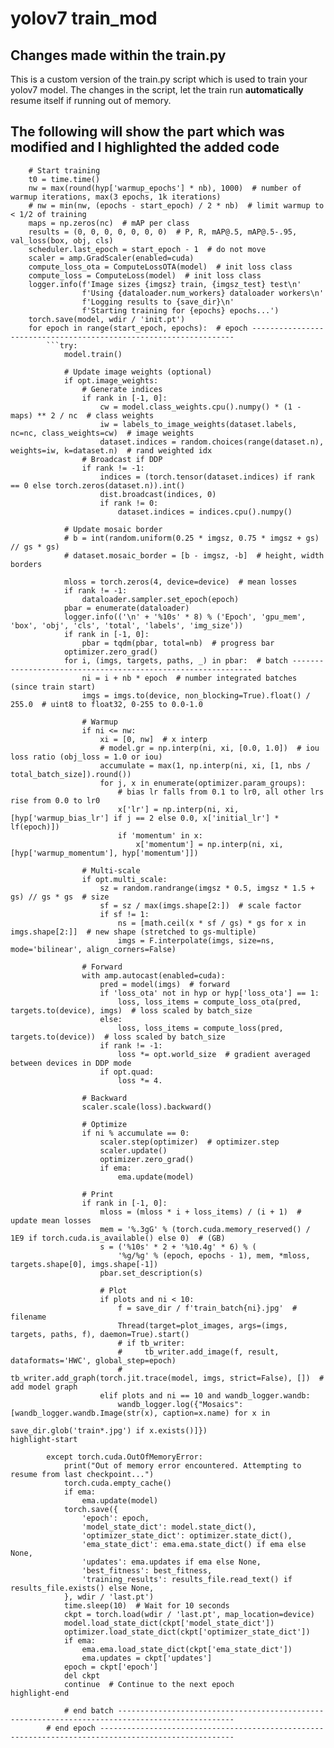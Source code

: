 # yolov7 train_mod

## Changes made within the train.py
This is a custom version of the train.py script which is used to train your yolov7 model. 
The changes in the script, let the train run **automatically** resume itself if running out of memory.


## The following will show the part which was modified and I highlighted the added code

```
    # Start training
    t0 = time.time()
    nw = max(round(hyp['warmup_epochs'] * nb), 1000)  # number of warmup iterations, max(3 epochs, 1k iterations)
    # nw = min(nw, (epochs - start_epoch) / 2 * nb)  # limit warmup to < 1/2 of training
    maps = np.zeros(nc)  # mAP per class
    results = (0, 0, 0, 0, 0, 0, 0)  # P, R, mAP@.5, mAP@.5-.95, val_loss(box, obj, cls)
    scheduler.last_epoch = start_epoch - 1  # do not move
    scaler = amp.GradScaler(enabled=cuda)
    compute_loss_ota = ComputeLossOTA(model)  # init loss class
    compute_loss = ComputeLoss(model)  # init loss class
    logger.info(f'Image sizes {imgsz} train, {imgsz_test} test\n'
                f'Using {dataloader.num_workers} dataloader workers\n'
                f'Logging results to {save_dir}\n'
                f'Starting training for {epochs} epochs...')
    torch.save(model, wdir / 'init.pt')
    for epoch in range(start_epoch, epochs):  # epoch ------------------------------------------------------------------
        ```try:
            model.train()

            # Update image weights (optional)
            if opt.image_weights:
                # Generate indices
                if rank in [-1, 0]:
                    cw = model.class_weights.cpu().numpy() * (1 - maps) ** 2 / nc  # class weights
                    iw = labels_to_image_weights(dataset.labels, nc=nc, class_weights=cw)  # image weights
                    dataset.indices = random.choices(range(dataset.n), weights=iw, k=dataset.n)  # rand weighted idx
                # Broadcast if DDP
                if rank != -1:
                    indices = (torch.tensor(dataset.indices) if rank == 0 else torch.zeros(dataset.n)).int()
                    dist.broadcast(indices, 0)
                    if rank != 0:
                        dataset.indices = indices.cpu().numpy()      

            # Update mosaic border
            # b = int(random.uniform(0.25 * imgsz, 0.75 * imgsz + gs) // gs * gs)
            # dataset.mosaic_border = [b - imgsz, -b]  # height, width borders

            mloss = torch.zeros(4, device=device)  # mean losses
            if rank != -1:
                dataloader.sampler.set_epoch(epoch)
            pbar = enumerate(dataloader)
            logger.info(('\n' + '%10s' * 8) % ('Epoch', 'gpu_mem', 'box', 'obj', 'cls', 'total', 'labels', 'img_size'))
            if rank in [-1, 0]:
                pbar = tqdm(pbar, total=nb)  # progress bar
            optimizer.zero_grad()
            for i, (imgs, targets, paths, _) in pbar:  # batch -------------------------------------------------------------
                ni = i + nb * epoch  # number integrated batches (since train start)
                imgs = imgs.to(device, non_blocking=True).float() / 255.0  # uint8 to float32, 0-255 to 0.0-1.0

                # Warmup
                if ni <= nw:
                    xi = [0, nw]  # x interp
                    # model.gr = np.interp(ni, xi, [0.0, 1.0])  # iou loss ratio (obj_loss = 1.0 or iou)
                    accumulate = max(1, np.interp(ni, xi, [1, nbs / total_batch_size]).round())
                    for j, x in enumerate(optimizer.param_groups):
                        # bias lr falls from 0.1 to lr0, all other lrs rise from 0.0 to lr0
                        x['lr'] = np.interp(ni, xi, [hyp['warmup_bias_lr'] if j == 2 else 0.0, x['initial_lr'] * lf(epoch)])
                        if 'momentum' in x:
                            x['momentum'] = np.interp(ni, xi, [hyp['warmup_momentum'], hyp['momentum']])

                # Multi-scale
                if opt.multi_scale:
                    sz = random.randrange(imgsz * 0.5, imgsz * 1.5 + gs) // gs * gs  # size
                    sf = sz / max(imgs.shape[2:])  # scale factor
                    if sf != 1:
                        ns = [math.ceil(x * sf / gs) * gs for x in imgs.shape[2:]]  # new shape (stretched to gs-multiple)
                        imgs = F.interpolate(imgs, size=ns, mode='bilinear', align_corners=False)

                # Forward
                with amp.autocast(enabled=cuda):
                    pred = model(imgs)  # forward
                    if 'loss_ota' not in hyp or hyp['loss_ota'] == 1:
                        loss, loss_items = compute_loss_ota(pred, targets.to(device), imgs)  # loss scaled by batch_size
                    else:
                        loss, loss_items = compute_loss(pred, targets.to(device))  # loss scaled by batch_size
                    if rank != -1:
                        loss *= opt.world_size  # gradient averaged between devices in DDP mode
                    if opt.quad:
                        loss *= 4.

                # Backward
                scaler.scale(loss).backward()

                # Optimize
                if ni % accumulate == 0:
                    scaler.step(optimizer)  # optimizer.step
                    scaler.update()
                    optimizer.zero_grad()
                    if ema:
                        ema.update(model)

                # Print
                if rank in [-1, 0]:
                    mloss = (mloss * i + loss_items) / (i + 1)  # update mean losses
                    mem = '%.3gG' % (torch.cuda.memory_reserved() / 1E9 if torch.cuda.is_available() else 0)  # (GB)
                    s = ('%10s' * 2 + '%10.4g' * 6) % (
                        '%g/%g' % (epoch, epochs - 1), mem, *mloss, targets.shape[0], imgs.shape[-1])
                    pbar.set_description(s)

                    # Plot
                    if plots and ni < 10:
                        f = save_dir / f'train_batch{ni}.jpg'  # filename
                        Thread(target=plot_images, args=(imgs, targets, paths, f), daemon=True).start()
                        # if tb_writer:
                        #     tb_writer.add_image(f, result, dataformats='HWC', global_step=epoch)
                        #     tb_writer.add_graph(torch.jit.trace(model, imgs, strict=False), [])  # add model graph
                    elif plots and ni == 10 and wandb_logger.wandb:
                        wandb_logger.log({"Mosaics": [wandb_logger.wandb.Image(str(x), caption=x.name) for x in
                                                    save_dir.glob('train*.jpg') if x.exists()]})
highlight-start

        except torch.cuda.OutOfMemoryError:
            print("Out of memory error encountered. Attempting to resume from last checkpoint...")
            torch.cuda.empty_cache()
            if ema:
                ema.update(model)
            torch.save({
                'epoch': epoch,
                'model_state_dict': model.state_dict(),
                'optimizer_state_dict': optimizer.state_dict(),
                'ema_state_dict': ema.ema.state_dict() if ema else None,
                'updates': ema.updates if ema else None,
                'best_fitness': best_fitness,
                'training_results': results_file.read_text() if results_file.exists() else None,
            }, wdir / 'last.pt')
            time.sleep(10)  # Wait for 10 seconds
            ckpt = torch.load(wdir / 'last.pt', map_location=device)
            model.load_state_dict(ckpt['model_state_dict'])
            optimizer.load_state_dict(ckpt['optimizer_state_dict'])
            if ema:
                ema.ema.load_state_dict(ckpt['ema_state_dict'])
                ema.updates = ckpt['updates']
            epoch = ckpt['epoch']
            del ckpt
            continue  # Continue to the next epoch
highlight-end

            # end batch ------------------------------------------------------------------------------------------------
        # end epoch ----------------------------------------------------------------------------------------------------

```

